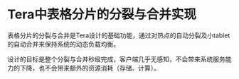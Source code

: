 Tera中表格分片的分裂与合并实现
=====

表格分片的分裂与合并是Tera设计的基础功能，通过对热点的自动分裂及小tablet的自动合并来保持系统的动态负载均衡。

设计的目标是整个分裂与合并秒级完成，客户端几乎无感知，不会带来系统服务能力的下降，也不会带来额外的资源消耗（存储、计算）。


